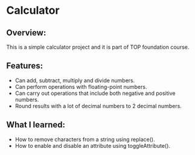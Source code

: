 # Calculator

## Overview:
This is a simple calculator project and it is part of TOP foundation course.

## Features:
- Can add, subtract, multiply and divide numbers.
- Can perform operations with floating-point numbers.
- Can carry out operations that include both negative and positive numbers.
- Round results with a lot of decimal numbers to 2 decimal numbers.

## What I learned:
- How to remove characters from a string using replace().
- How to enable and disable an attribute using toggleAttribute().